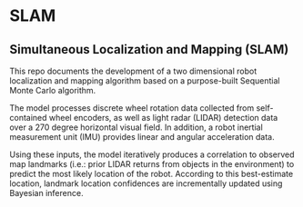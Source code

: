 # SLAM
## Simultaneous Localization and Mapping (SLAM)

This repo documents the development of a
two dimensional robot localization and mapping
algorithm based on a purpose-built Sequential
Monte Carlo algorithm.

The model processes discrete wheel rotation data
collected from self-contained wheel encoders, as
well as light radar (LIDAR) detection data over a
270 degree horizontal visual field. In addition, a robot
inertial measurement unit (IMU) provides linear
and angular acceleration data.

Using these inputs, the model iteratively produces
a correlation to observed map landmarks (i.e.:
prior LIDAR returns from objects in the
environment) to predict the most likely location
of the robot. According to this best-estimate
location, landmark location confidences are
incrementally updated using Bayesian inference.

